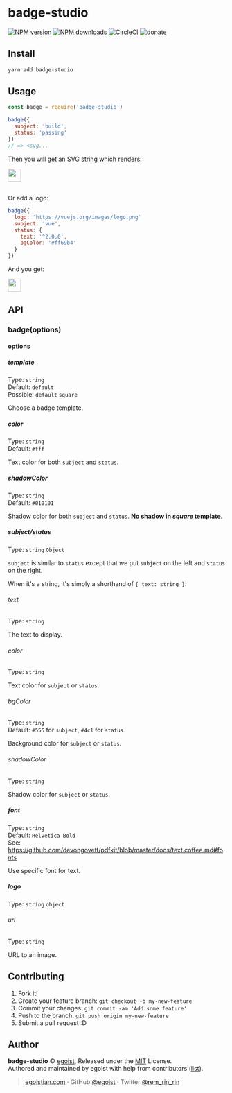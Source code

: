 # badge-studio

[![NPM version](https://img.shields.io/npm/v/badge-studio.svg?style=flat)](https://npmjs.com/package/badge-studio) [![NPM downloads](https://img.shields.io/npm/dm/badge-studio.svg?style=flat)](https://npmjs.com/package/badge-studio) [![CircleCI](https://circleci.com/gh/egoist/badge-studio/tree/master.svg?style=shield)](https://circleci.com/gh/egoist/badge-studio/tree/master)  [![donate](https://img.shields.io/badge/$-donate-ff69b4.svg?maxAge=2592000&style=flat)](https://github.com/egoist/donate)

## Install

```bash
yarn add badge-studio
```

## Usage

```js
const badge = require('badge-studio')

badge({
  subject: 'build',
  status: 'passing'
})
// => <svg...
```

Then you will get an SVG string which renders:

<img src="https://ooo.0o0.ooo/2017/06/28/595378ca91aae.png" height="30" />

##

Or add a logo:

```js
badge({
  logo: 'https://vuejs.org/images/logo.png'
  subject: 'vue',
  status: {
    text: '^2.0.0',
    bgColor: '#ff69b4'
  }
})
```

And you get:

<img src="https://ooo.0o0.ooo/2017/06/28/595378b12e9c8.png" height="30" />

## API

### badge(options)

#### options

##### template

Type: `string`<br>
Default: `default`<br>
Possible: `default` `square`

Choose a badge template.

##### color

Type: `string`<br>
Default: `#fff`

Text color for both `subject` and `status`.

##### shadowColor

Type: `string`<br>
Default: `#010101`

Shadow color for both `subject` and `status`. **No shadow in *square* template**.

##### subject/status

Type: `string` `Object`

`subject` is similar to `status` except that we put `subject` on the left and `status` on the right.

When it's a string, it's simply a shorthand of `{ text: string }`.

###### text

Type: `string`

The text to display.

###### color

Type: `string`

Text color for `subject` or `status`.

###### bgColor 

Type: `string`<br>
Default: `#555` for `subject`, `#4c1` for `status`

Background color for `subject` or `status`.

###### shadowColor

Type: `string`

Shadow color for `subject` or `status`.

##### font

Type: `string`<br>
Default: `Helvetica-Bold`<br>
See: https://github.com/devongovett/pdfkit/blob/master/docs/text.coffee.md#fonts

Use specific font for text.

##### logo

Type: `string` `object`

###### url

Type: `string`

URL to an image.

## Contributing

1. Fork it!
2. Create your feature branch: `git checkout -b my-new-feature`
3. Commit your changes: `git commit -am 'Add some feature'`
4. Push to the branch: `git push origin my-new-feature`
5. Submit a pull request :D


## Author

**badge-studio** © [egoist](https://github.com/egoist), Released under the [MIT](./LICENSE) License.<br>
Authored and maintained by egoist with help from contributors ([list](https://github.com/egoist/badge-studio/contributors)).

> [egoistian.com](https://egoistian.com) · GitHub [@egoist](https://github.com/egoist) · Twitter [@rem_rin_rin](https://twitter.com/rem_rin_rin)
